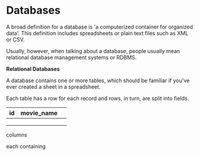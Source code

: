 # Databases

A broad definition for a database is 'a computerized container for organized data'. This definition includes spreadsheets or plain text files such as XML or CSV.



Usually, however, when talking about a database, people usually mean relational database management systems or RDBMS.



**Relational Databases**

A database contains one or more tables, which should be familiar if you've ever created a sheet in a spreadsheet.

Each table has a row for each record and rows, in turn, are split into fields.



| id | movie\_name |   |
| -- | ----------- | - |
|    |             |   |
|    |             |   |
|    |             |   |







columns



&#x20;each containing&#x20;
